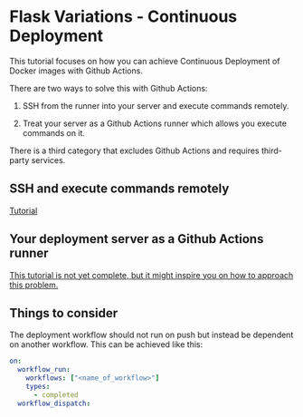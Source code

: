 # Flask Variations - Continuous Deployment

This tutorial focuses on how you can achieve Continuous Deployment of Docker images with Github Actions. 

There are two ways to solve this with Github Actions:

1. SSH from the runner into your server and execute commands remotely.

2. Treat your server as a Github Actions runner which allows you execute commands on it. 

There is a third category that excludes Github Actions and requires third-party services. 



<!-- TODO create a setup.sh script and run git update-index --chmod=+x setup.sh on it -->


## SSH and execute commands remotely

[Tutorial](./tutorials/ssh_and_execute_commands_remotely.md)


## Your deployment server as a Github Actions runner

<!-- todo complete this -->

[This tutorial is not yet complete, but it might inspire you on how to approach this problem.](./tutorials/self_hosted_runner.md)


## Things to consider

The deployment workflow should not run on push but instead be dependent on another workflow. This can be achieved like this:

```yaml
on:
  workflow_run:
    workflows: ["<name_of_workflow>"]
    types:
      - completed
  workflow_dispatch:
```


